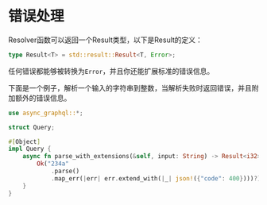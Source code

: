 # 错误处理

Resolver函数可以返回一个Result类型，以下是Result的定义：

```rust
type Result<T> = std::result::Result<T, Error>;
```

任何错误都能够被转换为`Error`，并且你还能扩展标准的错误信息。

下面是一个例子，解析一个输入的字符串到整数，当解析失败时返回错误，并且附加额外的错误信息。

```rust
use async_graphql::*;

struct Query;

#[Object]
impl Query {
    async fn parse_with_extensions(&self, input: String) -> Result<i32> {
        Ok("234a"
            .parse()
            .map_err(|err| err.extend_with(|_| json!({"code": 400})))?)
    }
}
```
